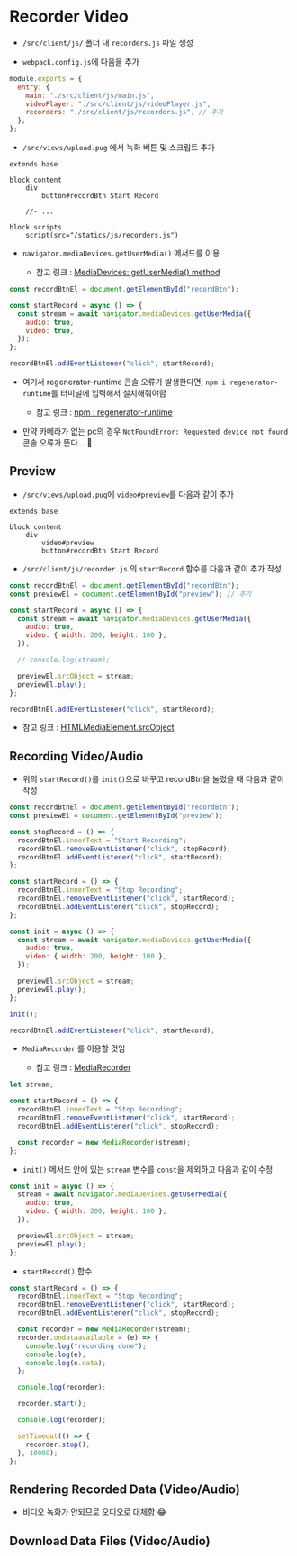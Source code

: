# Recorder Video

- `/src/client/js/` 폴더 내 `recorders.js` 파일 생성

- `webpack.config.js`에 다음을 추가

```js
module.exports = {
  entry: {
    main: "./src/client/js/main.js",
    videoPlayer: "./src/client/js/videoPlayer.js",
    recorders: "./src/client/js/recorders.js", // 추가
  },
};
```

- `/src/views/upload.pug` 에서 녹화 버튼 및 스크립트 추가

```pug
extends base

block content
	div
		button#recordBtn Start Record

    //- ...

block scripts
	script(src="/statics/js/recorders.js")

```

- `navigator.mediaDevices.getUserMedia()` 메서드를 이용

  - 참고 링크 : [MediaDevices: getUserMedia() method](https://developer.mozilla.org/en-US/docs/Web/API/MediaDevices/getUserMedia)

```javascript
const recordBtnEl = document.getElementById("recordBtn");

const startRecord = async () => {
  const stream = await navigator.mediaDevices.getUserMedia({
    audio: true,
    video: true,
  });
};

recordBtnEl.addEventListener("click", startRecord);
```

- 여기서 regenerator-runtime 콘솔 오류가 발생한다면, `npm i regenerator-runtime`를 터미널에 입력해서 설치해줘야함

  - 참고 링크 : [npm : regenerator-runtime](https://www.npmjs.com/package/regenerator-runtime)

- 만약 카메라가 없는 pc의 경우 `NotFoundError: Requested device not found` 콘솔 오류가 뜬다... 🥲

## Preview

- `/src/views/upload.pug`에 `video#preview`를 다음과 같이 추가

```pug
extends base

block content
	div
		video#preview
		button#recordBtn Start Record
```

- `/src/client/js/recorder.js` 의 `startRecord` 함수를 다음과 같이 추가 작성

```javascript
const recordBtnEl = document.getElementById("recordBtn");
const previewEl = document.getElementById("preview"); // 추가

const startRecord = async () => {
  const stream = await navigator.mediaDevices.getUserMedia({
    audio: true,
    video: { width: 200, height: 100 },
  });

  // console.log(stream);

  previewEl.srcObject = stream;
  previewEl.play();
};

recordBtnEl.addEventListener("click", startRecord);
```

- 참고 링크 : [HTMLMediaElement.srcObject](https://developer.mozilla.org/en-US/docs/Web/API/HTMLMediaElement/srcObject)

## Recording Video/Audio

- 위의 `startRecord()`를 `init()`으로 바꾸고 recordBtn을 눌렀을 때 다음과 같이 작성

```javascript
const recordBtnEl = document.getElementById("recordBtn");
const previewEl = document.getElementById("preview");

const stopRecord = () => {
  recordBtnEl.innerText = "Start Recording";
  recordBtnEl.removeEventListener("click", stopRecord);
  recordBtnEl.addEventListener("click", startRecord);
};

const startRecord = () => {
  recordBtnEl.innerText = "Stop Recording";
  recordBtnEl.removeEventListener("click", startRecord);
  recordBtnEl.addEventListener("click", stopRecord);
};

const init = async () => {
  const stream = await navigator.mediaDevices.getUserMedia({
    audio: true,
    video: { width: 200, height: 100 },
  });

  previewEl.srcObject = stream;
  previewEl.play();
};

init();

recordBtnEl.addEventListener("click", startRecord);
```

- `MediaRecorder` 를 이용할 것임

  - 참고 링크 : [MediaRecorder](https://developer.mozilla.org/en-US/docs/Web/API/MediaRecorder)

```javascript
let stream;

const startRecord = () => {
  recordBtnEl.innerText = "Stop Recording";
  recordBtnEl.removeEventListener("click", startRecord);
  recordBtnEl.addEventListener("click", stopRecord);

  const recorder = new MediaRecorder(stream);
};
```

- `init()` 메서드 안에 있는 `stream` 변수를 `const`을 제외하고 다음과 같이 수정

```javascript
const init = async () => {
  stream = await navigator.mediaDevices.getUserMedia({
    audio: true,
    video: { width: 200, height: 100 },
  });

  previewEl.srcObject = stream;
  previewEl.play();
};
```

- `startRecord()` 함수

```javascript
const startRecord = () => {
  recordBtnEl.innerText = "Stop Recording";
  recordBtnEl.removeEventListener("click", startRecord);
  recordBtnEl.addEventListener("click", stopRecord);

  const recorder = new MediaRecorder(stream);
  recorder.ondataavailable = (e) => {
    console.log("recording done");
    console.log(e);
    console.log(e.data);
  };

  console.log(recorder);

  recorder.start();

  console.log(recorder);

  setTimeout(() => {
    recorder.stop();
  }, 10000);
};
```

## Rendering Recorded Data (Video/Audio)

- 비디오 녹화가 안되므로 오디오로 대체함 😂

## Download Data Files (Video/Audio)
